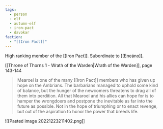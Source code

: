 ```yaml
---
tags:
  - person
  - elf
  - autumn-elf
  - iron-pact
  - davokar
faction:
  - "[[Iron Pact]]"
---
```

High ranking member of the [[Iron Pact]]. Subordinate to [[Eneáno]].

[[Throne of Thorns 1 - Wrath of the Warden|Wrath of the Warden]], page 143-144
> Mearoel is one of the many [[Iron Pact]] members who has given up hope on the Ambrians. The barbarians managed to uphold some kind of balance, but the hunger of the newcomers threatens to drag all of them into perdition. All that Mearoel and his allies can hope for is to hamper the wrongdoers and postpone the inevitable as far into the future as possible. Not in the hope of triumphing or to enact revenge, but out of the aspiration to honor the power that breeds life.

![[Pasted image 20221223211402.png]]